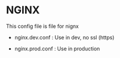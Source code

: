 # NGINX 
This config file is file for nignx 

- nginx.dev.conf : Use in dev, no ssl (https)

- nginx.prod.conf : Use in production
  